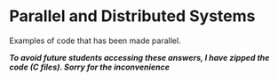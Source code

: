  # Parallel and Distributed Systems

Examples of code that has been made parallel.

***To avoid future students accessing these answers, I have zipped the code (C files). Sorry for the inconvenience***
